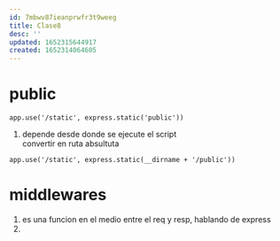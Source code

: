 ```yaml
---
id: 7mbwv87ieanprwfr3t9weeg
title: Clase8
desc: ''
updated: 1652315644917
created: 1652314064605
---
```


# public

``app.use('/static', express.static('public'))``

1. depende desde donde se ejecute el script  
convertir en ruta absultuta

``app.use('/static', express.static(__dirname + '/public'))``

# middlewares

1. es una funcion en el medio entre el req y resp, hablando de express
2.  


